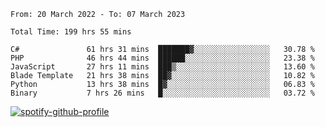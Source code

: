 <!--START_SECTION:waka-->

```text
From: 20 March 2022 - To: 07 March 2023

Total Time: 199 hrs 55 mins

C#               61 hrs 31 mins  ███████▓░░░░░░░░░░░░░░░░░   30.78 %
PHP              46 hrs 44 mins  ██████░░░░░░░░░░░░░░░░░░░   23.38 %
JavaScript       27 hrs 11 mins  ███▒░░░░░░░░░░░░░░░░░░░░░   13.60 %
Blade Template   21 hrs 38 mins  ██▓░░░░░░░░░░░░░░░░░░░░░░   10.82 %
Python           13 hrs 38 mins  █▓░░░░░░░░░░░░░░░░░░░░░░░   06.83 %
Binary           7 hrs 26 mins   █░░░░░░░░░░░░░░░░░░░░░░░░   03.72 %
```

<!--END_SECTION:waka-->
[![spotify-github-profile](https://spotify-github-profile.vercel.app/api/view?uid=c00zprrvy9xiloa9qnco3hmng&cover_image=true&theme=novatorem&show_offline=false&background_color=121212&bar_color=53b14f&bar_color_cover=false)](https://spotify-github-profile.vercel.app/api/view?uid=c00zprrvy9xiloa9qnco3hmng&redirect=true)
